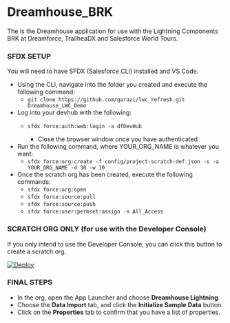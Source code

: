 # Dreamhouse_BRK

The is the Dreamhouse application for use with the Lightning Components BRK at Dreamforce, TrailheaDX and Salesforce World Tours.

### SFDX SETUP
You will need to have SFDX (Salesforce CLI) installed and VS Code.

* Using the CLI, navigate into the folder you created and execute the following command:
    * `git clone https://github.com/garazi/lwc_refresh.git Dreamhouse_LWC_Demo`
* Log into your devhub with the following:
    * `sfdx force:auth:web:login -a dfDevHub`

        * Close the browser window once you have authenticated
* Run the following command, where YOUR_ORG_NAME is whatever you want:
    * `sfdx force:org:create -f config/project-scratch-def.json -s -a YOUR_ORG_NAME -d 30 -w 10`
* Once the scratch org has been created, execute the following commands:
    * `sfdx force:org:open`
    * `sfdx force:source:pull`
    * `sfdx force:source:push`
    * `sfdx force:user:permset:assign -n All_Access`

### SCRATCH ORG ONLY (for use with the Developer Console)
If you only intend to use the Developer Console, you can click this button to create a scratch org.

[![Deploy](https://deploy-to-sfdx.com/dist/assets/images/DeployToSFDX.svg)](https://sfdx-deployer-app.herokuapp.com/launch?template=https://github.com/garazi/Dreamhouse_BRK)


### FINAL STEPS

* In the org, open the App Launcher and choose **Dreamhouse Lightning**.
* Choose the **Data Import** tab, and click the **Initialize Sample Data** button.
* Click on the **Properties** tab to confirm that you have a list of properties.
